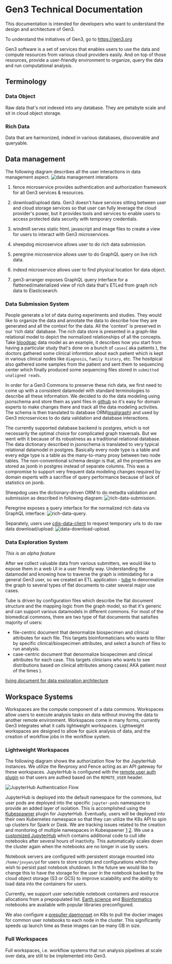 # Gen3 Technical Documentation
This documentation is intended for developers who want to understand the design and architecture of Gen3.

To understand the initiatives of Gen3, go to https://gen3.org

Gen3 software is a set of services that enables users to use the data and compute resources from various cloud providers easily. And on top of those resources, provide a user-friendly environment to organize, query the data and run computational analysis.

## Terminology
### Data Object
Raw data that's not indexed into any database. They are petabyte scale and sit in cloud object storage.

### Rich Data
Data that are harmonized, indexd in various databases, discoverable and queryable.

## Data management

The following diagram describes all the user interactions in data management aspect.
![data management interations](data-interactions.png)

1. fence microservice provides authentication and authorization framework for all Gen3 services & resources.
2. download/upload data. Gen3 doesn't have services sitting between user and cloud storage services so that user can fully leverage the cloud provider's power, but it provides tools and services to enable users to access protected data security with temporary credentials.

3. windmill serves static html, javascript and image files to create a view for users to interact with Gen3 microservices.
4. sheepdog microservice allows user to do rich data submission.
5. peregrine microservice allows user to do GraphQL query on live rich data.
6. indexd microservice allows user to find physical location for data object.
7. gen3-arranger exposes GraphQL query interface for a flattened/materialized view of rich data that's ETLed from graph rich data to Elasticsearch.

### Data Submission System
People generate a lot of data during experiments and studies. They would like to organize the data and annotate the data to describe how they are generated and all the context for the data. All the 'context' is preserved in our 'rich data' database. The rich data store is presented in a graph-like relational model to depict the normalized relationships of all the concepts. Take [bloodpac](https://www.bloodpac.org/data-group/) data model as an example, it describes how you start from having a particular study that's done on a bunch of `cases`( aka patients ), the doctors gathered some clinical informtion about each patient which is kept in various clinical nodes like `diagnosis`, `family history`, etc. The hositpical also gathered some samples from the patient and sent them to sequencing center which finally produced some sequencing files stored in `submitted unaligned reads`.

In order for a Gen3 Commons to preserve these rich data, we first need to come up with a consistent datamodel with standard terminologies to describe all these information. We decided to do the data modeling using jsonschema and store them as yaml files in [github](https://github.com/occ-data/bpadictionary) so it's easy for domain experts to make changes there and track all the data modeling activities. The schema is then translated to database ORM([psqlgraph](https://github.com/NCI-GDC/psqlgraph)) and used by Gen3 microservices to do data validation and database interactions.

The currently supported database backend is postgres, which is not necessarily the optimal choice for complicated graph traversals. But we went with it because of its robustness as a traditional relational database. The data dictionary described in jsonschema is translated to very typical relational datamodel in postgres. Basically every node type is a table and every edge type is a table as the many-to-many proxy between two node tables. The non-conventional schema design is that, all the properties are stored as jsonb in postgres instead of separate columns. This was a compromise to support very frequent data modeling changes required by domain experts with a sacrifise of query performance because of lack of statistics on jsonb.

Sheepdog uses the dictionary-driven ORM to do metadta validation and submission as described in following diagram:
![rich-data-submission](rich-data-submission.png).

Peregrine exposes a query interface for the normalized rich data via GraphQL interface:
![rich-data-query](rich-data-query.png).

Separately, users use [cdis-data-client](https://github.com/uc-cdis/cdis-data-client) to request temporary urls to do raw data download/upload:
![data-download-upload](data-download-upload.png).

### Data Exploration System
_This is an alpha feature_

After we collect valuable data from various submitters, we would like to expose them in a web UI in a user friendly way. Understanding the datamodel and knowing how to traverse the graph is intimidating for a general Gen3 user, so we created an ETL application - [tube](https://github.com/uc-cdis/tube) to denormalize the graph to several types of flat documents to cater several major use cases.

Tube is driven by configuration files which describe the flat document structure and the mapping logic from the graph model, so that it's generic and can support various datamodels in different commons. For most of the biomedical commons, there are two type of flat documents that satisfies majority of users:
- file-centric document that denormalize biospecimen and clinical attributes for each file. This targets bioinformaticians who wants to filter by specific clinical/biospecimen attributes, and select a bunch of files to run analysis.
- case-centric document that denormalize biospecimen and clinical attributes for each case. This targets clinicians who wants to see distributions based on clinical attributes among cases( AKA patient most of the times ).

[living document for data exploration architecture](https://github.com/uc-cdis/cdis-wiki/tree/master/dev/gen3/data_explorer)

## Workspace Systems

Workspaces are the compute component of a data commons. Workspaces allow users to execute analysis tasks on data without moving the data to another remote environment. Workspaces come in many forms, currently Gen3 integrates what it calls lightweight workspaces. Lightweight workspaces are designed to allow for quick analysis of data, and the creation of workflow jobs in the workflow system.

### Lightweight Workspaces

The following diagram shows the authorization flow for the JupyterHub instances. We utilize the Revproxy and Fence acting as an API gateway for these workspaces. JupyterHub is configured with the [remote user auth plugin](https://github.com/occ-data/jhub_remote_user_authenticator) so that users are authed based on the `REMOTE_USER` header.

![JupyterHub Authentication Flow](lightweight-workspaces.png)

JupyterHub is deployed into the default namespace for the commons, but user pods are deployed into the specific `jupyter-pods` namespace to provide an added layer of isolation. This is accomplished using the [Kubespawner](https://github.com/jupyterhub/kubespawner) plugin for JupyterHub. Eventually, users will be deployed into their own Kubernetes namespace so that they can utilize the K8s API to spin up clusters for Spark or Dask. We are tracking issues related to the creation and monitoring of multiple namespaces in Kubespawner [1](https://github.com/jupyterhub/kubespawner/pull/218) [2](https://github.com/jupyterhub/kubespawner/issues/76). We use a [customized JupyterHub](https://github.com/occ-data/containers/tree/master/jupyterhub) which contains additional code to cull idle notebooks after several hours of inactivity. This automatically scales down the cluster again when the notebooks are no longer in use by users.

Notebook servers are configured with persistent storage mounted into `/home/jovyan/pd` for users to store scripts and configurations which they wish to persist past notebook shutdown. In the future we would like to change this to have the storage for the user in the notebook backed by the cloud object storage (S3 or GCS) to improve scalability and the ability to load data into the containers for users.

Currently, we support user selectable notebook containers and resource allocations from a prepopulated list. [Earth science](https://github.com/occ-data/containers/tree/master/jupyter-geo) and [Bioinformatics](https://github.com/occ-data/containers/tree/master/jupyter) notebooks are available with popular libraries preconfigured. 

We also configure a [prepuller daemonset](https://github.com/uc-cdis/cloud-automation/blob/master/kube/services/jupyterhub/jupyterhub-prepuller.yaml) on K8s to pull the docker images for common user notebooks to each node in the cluster. This significantly speeds up launch time as these images can be many GB in size. 


### Full Workspaces

Full workspaces, i.e. workflow systems that run analysis pipelines at scale over data, are still to be implemented into Gen3. 